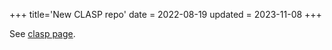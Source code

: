 +++
title='New CLASP repo'
date = 2022-08-19
updated = 2023-11-08
+++

See [clasp page](../../misc/clasp/index.html#useful-commands).